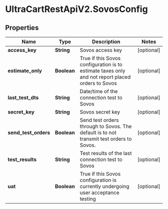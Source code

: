 # UltraCartRestApiV2.SovosConfig

## Properties
Name | Type | Description | Notes
------------ | ------------- | ------------- | -------------
**access_key** | **String** | Sovos access key | [optional] 
**estimate_only** | **Boolean** | True if this Sovos configuration is to estimate taxes only and not report placed orders to Sovos | [optional] 
**last_test_dts** | **String** | Date/time of the connection test to Sovos | [optional] 
**secret_key** | **String** | Sovos secret key | [optional] 
**send_test_orders** | **Boolean** | Send test orders through to Sovos.  The default is to not transmit test orders to Sovos. | [optional] 
**test_results** | **String** | Test results of the last connection test to Sovos | [optional] 
**uat** | **Boolean** | True if this Sovos configuration is currently undergoing user acceptance testing | [optional] 



